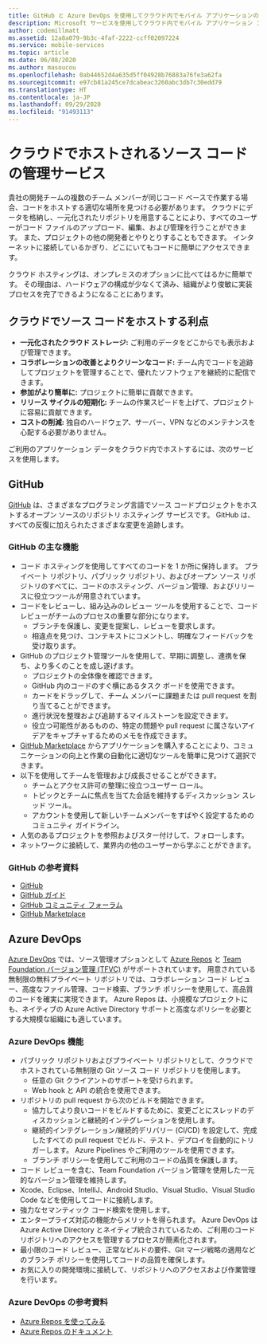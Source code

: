 ```yaml
---
title: GitHub と Azure DevOps を使用してクラウド内でモバイル アプリケーションのソース コードをホストする
description: Microsoft サービスを使用してクラウド内でモバイル アプリケーション コードをホストするためのサービスについて説明します。
author: codemillmatt
ms.assetid: 12a8a079-9b3c-4faf-2222-ccff02097224
ms.service: mobile-services
ms.topic: article
ms.date: 06/08/2020
ms.author: masoucou
ms.openlocfilehash: 0ab44652d4a635d5ff04928b76883a76fe3a62fa
ms.sourcegitcommit: e97cb81a245ce7dcabeac3260abc3db7c30edd79
ms.translationtype: HT
ms.contentlocale: ja-JP
ms.lasthandoff: 09/29/2020
ms.locfileid: "91493113"
---
```

# <a name="cloud-hosted-source-code-management-services"></a>クラウドでホストされるソース コードの管理サービス

貴社の開発チームの複数のチーム メンバーが同じコード ベースで作業する場合、コードをホストする適切な場所を見つける必要があります。 クラウドにデータを格納し、一元化されたリポジトリを用意することにより、すべてのユーザーがコード ファイルのアップロード、編集、および管理を行うことができます。 また、プロジェクトの他の開発者とやりとりすることもできます。 インターネットに接続しているかぎり、どこにいてもコードに簡単にアクセスできます。

クラウド ホスティングは、オンプレミスのオプションに比べてはるかに簡単です。 その理由は、ハードウェアの構成が少なくて済み、組織がより俊敏に実装プロセスを完了できるようになることにあります。

## <a name="benefits-of-hosting-source-code-in-the-cloud"></a>クラウドでソース コードをホストする利点

- **一元化されたクラウド ストレージ:** ご利用のデータをどこからでも表示および管理できます。
- **コラボレーションの改善とよりクリーンなコード:** チーム内でコードを追跡してプロジェクトを管理することで、優れたソフトウェアを継続的に配信できます。
- **参加がより簡単に:** プロジェクトに簡単に貢献できます。
- **リリース サイクルの短期化:** チームの作業スピードを上げて、プロジェクトに容易に貢献できます。
- **コストの削減:** 独自のハードウェア、サーバー、VPN などのメンテナンスを心配する必要がありません。

ご利用のアプリケーション データをクラウド内でホストするには、次のサービスを使用します。

## <a name="github"></a>GitHub

[GitHub](https://github.com/) は、さまざまなプログラミング言語でソース コードプロジェクトをホストするオープン ソースのリポジトリ ホスティング サービスです。 GitHub は、すべての反復に加えられたさまざまな変更を追跡します。

### <a name="github-key-features"></a>GitHub の主な機能

- コード ホスティングを使用してすべてのコードを 1 か所に保持します。 プライベート リポジトリ、パブリック リポジトリ、およびオープン ソース リポジトリのすべてに、コードのホスティング、バージョン管理、およびリリースに役立つツールが用意されています。
- コードをレビューし、組み込みのレビュー ツールを使用することで、コード レビューがチームのプロセスの重要な部分になります。
  - ブランチを保護し、変更を提案し、レビューを要求します。
  - 相違点を見つけ、コンテキストにコメントし、明確なフィードバックを受け取ります。
- GitHub のプロジェクト管理ツールを使用して、早期に調整し、連携を保ち、より多くのことを成し遂げます。
  - プロジェクトの全体像を確認できます。
  - GitHub 内のコードのすぐ横にあるタスク ボードを使用できます。
  - カードをドラッグして、チーム メンバーに課題または pull request を割り当てることができます。
  - 進行状況を整理および追跡するマイルストーンを設定できます。
  - 役立つ可能性があるものの、特定の問題や pull request に属さないアイデアをキャプチャするためのメモを作成できます。
- [GitHub Marketplace](https://github.com/marketplace) からアプリケーションを購入することにより、コミュニケーションの向上と作業の自動化に適切なツールを簡単に見つけて選択できます。
- 以下を使用してチームを管理および成長させることができます。 
  - チームとアクセス許可の整理に役立つユーザー ロール。
  - トピックとチームに焦点を当てた会話を維持するディスカッション スレッド ツール。
  - アカウントを使用して新しいチームメンバーをすばやく設定するためのコミュニティ ガイドライン。
- 人気のあるプロジェクトを参照およびスター付けして、フォローします。
- ネットワークに接続して、業界内の他のユーザーから学ぶことができます。

### <a name="github-references"></a>GitHub の参考資料

- [GitHub](https://github.com/)
- [GitHub ガイド](https://guides.github.com/)
- [GitHub コミュニティ フォーラム](https://github.community/)
- [GitHub Marketplace](https://github.com/marketplace)

## <a name="azure-devops"></a>Azure DevOps

[Azure DevOps](https://azure.microsoft.com/services/devops/) では、ソース管理オプションとして [Azure Repos](https://azure.microsoft.com/services/devops/repos/) と [Team Foundation バージョン管理 (TFVC)](/azure/devops/repos/tfvc/index?view=azure-devops) がサポートされています。 用意されている無制限の無料プライベート リポジトリでは、コラボレーション コード レビュー、高度なファイル管理、コード検索、ブランチ ポリシーを使用して、高品質のコードを確実に実現できます。 Azure Repos は、小規模なプロジェクトにも、ネイティブの Azure Active Directory サポートと高度なポリシーを必要とする大規模な組織にも適しています。

### <a name="azure-devops-features"></a>Azure DevOps 機能

- パブリック リポジトリおよびプライベート リポジトリとして、クラウドでホストされている無制限の Git ソース コード リポジトリを使用します。
  - 任意の Git クライアントのサポートを受けられます。
  - Web hook と API の統合を使用できます。
- リポジトリの pull request から次のビルドを開始できます。
  - 協力してより良いコードをビルドするために、変更ごとにスレッドのディスカッションと継続的インテグレーションを使用します。
  - 継続的インテグレーション/継続的デリバリー (CI/CD) を設定して、完成したすべての pull request でビルド、テスト、デプロイを自動的にトリガーします。 Azure Pipelines やご利用のツールを使用できます。
  - ブランチ ポリシーを使用してご利用のコードの品質を保護します。
- コード レビューを含む、Team Foundation バージョン管理を使用した一元的なバージョン管理を維持します。
- Xcode、Eclipse、IntelliJ、Android Studio、Visual Studio、Visual Studio Code などを使用してコードに接続します。
- 強力なセマンティック コード検索を使用します。
- エンタープライズ対応の機能からメリットを得られます。 Azure DevOps は Azure Active Directory とネイティブ統合されているため、ご利用のコード リポジトリへのアクセスを管理するプロセスが簡素化されます。
- 最小限のコード レビュー、正常なビルドの要件、Git マージ戦略の適用などのブランチ ポリシーを使用してコードの品質を確保します。
- お気に入りの開発環境に接続して、リポジトリへのアクセスおよび作業管理を行います。

### <a name="azure-devops-references"></a>Azure DevOps の参考資料

- [Azure Repos を使ってみる](https://azure.microsoft.com/services/devops/repos/) 
- [Azure Repos のドキュメント](/azure/devops/repos/?view=azure-devops)